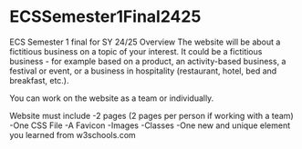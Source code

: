 # ECSSemester1Final2425
ECS Semester 1 final for SY 24/25
Overview
The website will be about a fictitious business on a topic of your interest. It could be a fictitious business - for example based on a product, an activity-based business, a festival or event, or a business in hospitality (restaurant, hotel, bed and breakfast, etc.).

You can work on the website as a team or individually.

Website must include
-2 pages (2 pages per person if working with a team)
-One CSS File
-A Favicon
-Images
-Classes
-One new and unique element you learned from w3schools.com
